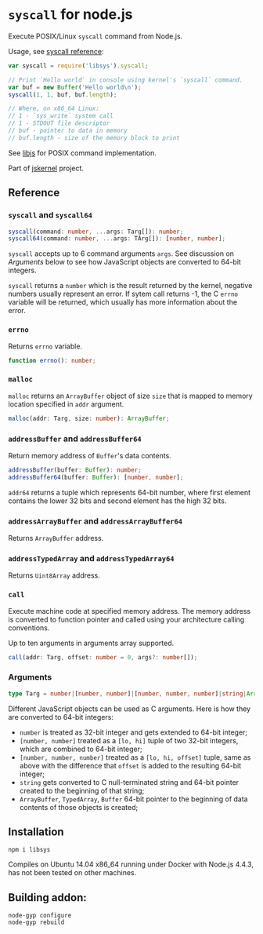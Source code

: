 # `syscall` for node.js

Execute POSIX/Linux `syscall` command from Node.js.

Usage, see [syscall reference](https://filippo.io/linux-syscall-table/):

```js
var syscall = require('libsys').syscall;

// Print `Hello world` in console using kernel's `syscall` command.
var buf = new Buffer('Hello world\n');
syscall(1, 1, buf, buf.length);

// Where, on x86_64 Linux:
// 1 - `sys_write` system call
// 1 - STDOUT file descriptor
// buf - pointer to data in memory
// buf.length - size of the memory block to print
```

See [libjs](http://www.npmjs.com/package/libjs) for POSIX command implementation.

Part of [jskernel](http://www.github.com/streamich/jskernel) project.

## Reference

### `syscall` and `syscall64`

```ts
syscall(command: number, ...args: Targ[]): number;
syscall64(command: number, ...args: TArg[]): [number, number];
```

`syscall` accepts up to 6 command arguments `args`. See discussion on *Arguments*
below to see how JavaScript objects are converted to 64-bit integers.
    
`syscall` returns a `number` which is the result returned by the kernel,
negative numbers usually represent an error. If sytem call returns -1, the
C `errno` variable will be returned, which usually has more information about the error.
    
### `errno`

Returns `errno` variable.

```ts
function errno(): number;
```
  
### `malloc`

`malloc` returns an `ArrayBuffer` object of size `size` that is mapped to memory location
specified in `addr` argument.

```ts
malloc(addr: Targ, size: number): ArrayBuffer;
```

### `addressBuffer` and `addressBuffer64`

Return memory address of `Buffer`'s data contents.

```ts
addressBuffer(buffer: Buffer): number;
addressBuffer64(buffer: Buffer): [number, number];
```
    
`addr64` returns a tuple which represents 64-bit number, where first element contains the lower
32 bits and second element has the high 32 bits.

### `addressArrayBuffer` and `addressArrayBuffer64`

Returns `ArrayBuffer` address.

### `addressTypedArray` and `addressTypedArray64`

Returns `Uint8Array` address.

### `call`

Execute machine code at specified memory address. The memory address is converted
to function pointer and called using your architecture calling conventions.

Up to ten arguments in arguments array supported.

```ts
call(addr: Targ, offset: number = 0, args?: number[]);
```
  
### Arguments

```ts
type Targ = number|[number, number]|[number, number, number]|string|ArrayBuffer|TypedArray|Buffer;
```

Different JavaScript objects can be used as C arguments. Here is how they are converted to 64-bit integers:

 - `number` is treated as 32-bit integer and gets extended to 64-bit integer;
 - `[number, number]` treated as a `[lo, hi]` tuple of two 32-bit integers, which are combined to 64-bit integer;
 - `[number, number, number]` treated as a `[lo, hi, offset]` tuple, same as above with the difference that `offset` is added to the resulting 64-bit integer;
 - `string` gets converted to C null-terminated string and 64-bit pointer created to the beginning of that string;
 - `ArrayBuffer`, `TypedArray`, `Buffer` 64-bit pointer to the beginning of data contents of those objects is created;
  
## Installation

    npm i libsys
    
Compiles on Ubuntu 14.04 x86_64 running under Docker with Node.js 4.4.3, has not
been tested on other machines.
    
## Building addon:
    
    node-gyp configure
    node-gyp rebuild
